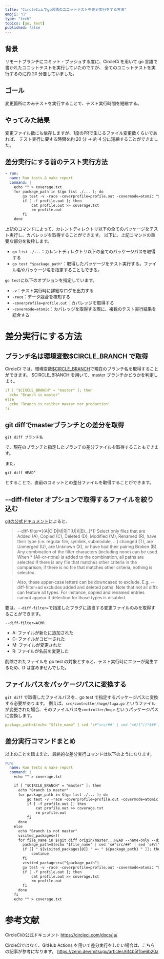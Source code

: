 ```yaml
---
title: "CircleCi上でgo言語のユニットテストを差分実行をする方法"
emoji: "📙"
type: "tech"
topics: [go, test]
published: false
---
```


## 背景

リモートブランチにコミット・プッシュする度に、CircleCi を用いて go 言語で書かれたユニットテストを実行していたのですが、
全てのユニットテストを実行するのに約 20 分要していました。

## ゴール

変更箇所にのみテストを実行することで、テスト実行時間を短縮する。

## やってみた結果

変更ファイル数にも依存しますが、1度のPRで生じるファイル変更数くらいであれば、
テスト実行に要する時間を約 20 分 → 約 4 分に短縮することができました。

## 差分実行にする前のテスト実行方法

``` yaml
- run:
  name: Run tests & make report
  command: |
    echo "" > coverage.txt
    for package_path in $(go list ./... ); do
        go test -v -race -coverprofile=profile.out -covermode=atomic "$package_path"
        if [ -f profile.out ]; then
            cat profile.out >> coverage.txt
            rm profile.out
        fi
    done
```

上記のコマンドによって、カレントディレクトリ以下の全てのパッケージをテスト実行し、カバレッジを取得することができます。
以下に、上記コマンドの重要な部分を抜粋します。
- `go list ./...`：カレントディレクトリ以下の全てのパッケージパスを取得する
- `go test "$package_path"`：取得したパッケージをテスト実行する。ファイル名やパッケージ名を指定することもできる。

`go test`に以下のオプションを指定しています。
  - `-v`：テスト実行時に詳細なログを出力する
  - `-race`：データ競合を検知する
  - `-coverprofile=profile.out`：カバレッジを取得する
  - `-covermode=atomic`：カバレッジを取得する際に、複数のテスト実行結果を統合する


# 差分実行にする方法
## ブランチ名は環境変数$CIRCLE_BRANCH で取得

CircleCi では、環境変数[$CIRCLE_BRANCH](https://circleci.com/docs/ja/variables/)で現在のブランチ名を取得することができます。
$CIRCLE_BRANCH を用いて、master ブランチかどうかを判定します。

```yaml
if [ "$CIRCLE_BRANCH" = "master" ]; then
  echo "Branch is master"
else
  echo "Branch is neither master nor production"
fi
```

##  git diffでmasterブランチとの差分を取得


```
git diff ブランチ名
```

で、現在のブランチと指定したブランチの差分ファイルを取得することもできます。

また、

```
git diff HEAD^
```

とすることで、直前のコミットとの差分ファイルを取得することができます。

## --diff-fileter オプションで取得するファイルを絞り込む

[gitの公式ドキュメント](https://git-scm.com/docs/git-diff)によると、

>  --diff-filter=[(A|C|D|M|R|T|U|X|B)…​[*]]
>   Select only files that are Added (A), Copied (C), Deleted (D), Modified (M), Renamed (R), have their type (i.e. regular file, symlink, submodule, …​) changed (T), are Unmerged (U), are Unknown (X), or have had their pairing Broken (B). Any combination of the filter characters (including none) can be used. When \* (All-or-none) is added to the combination, all paths are selected if there is any file that matches other criteria in the comparison; if there is no file that matches other criteria, nothing is selected.

> Also, these upper-case letters can be downcased to exclude. E.g. --diff-filter=ad excludes added and deleted paths.
> Note that not all diffs can feature all types. For instance, copied and renamed entries cannot appear if detection for those types is disabled.

要は、`--diff-filter=`で指定したフラグに該当する変更ファイルのみを取得することができます。

`--diff-filter=ACMR`

- A: ファイルが新たに追加された
- C: ファイルがコピーされた
- M: ファイルが変更された
- R: ファイルが名前を変更した

削除されたファイルを go test の対象とすると、テスト実行時にエラーが発生するため、D は含めませんでした。

## ファイルパスをパッケージパスに変換する
`git diff` で取得したファイルパスを、go test で指定するパッケージパスに変換する必要があります。
例えば、`src/controller/hoge/fuga.go` というファイルが変更された場合、そのファイルパスを`controller/hoge` というパッケージパスに変換します。

```yaml
package_path=$(echo "$file_name" | sed 's#^src/##' | sed 's#/[^/]*$##')
```


## 差分実行コマンドまとめ
以上のことを踏まえた、最終的な差分実行コマンドは以下のようになります。
```yaml
run:
  name: Run tests & make report
  command: |
    echo "" > coverage.txt

    if [ "$CIRCLE_BRANCH" = "master" ]; then
      echo "Branch is master"
      for package_path in $(go list ./... ); do
          go test -v -race -coverprofile=profile.out -covermode=atomic "$package_path"
          if [ -f profile.out ]; then
              cat profile.out >> coverage.txt
              rm profile.out
          fi
      done
    else
      echo "Branch is not master"
      visited_packages=()
      for file_name in $(git diff origin/master...HEAD --name-only --diff-filter=ACMR | grep "\.go$"); do
        package_path=$(echo "$file_name" | sed 's#^src/##' | sed 's#/[^/]*$##')
        if [[ " ${visited_packages[@]} " =~ " ${package_path} " ]]; then
            continue
        fi
        visited_packages+=("$package_path")
        go test -v -race -coverprofile=profile.out -covermode=atomic "$package_path"
        if [ -f profile.out ]; then
            cat profile.out >> coverage.txt
            rm profile.out
        fi
      done
    fi
    echo "" > coverage.txt
```

# 参考文献

CircleCiの公式ドキュメント
https://circleci.com/docs/ja/

CircleCiではなく、GitHub Actions を用いて差分実行をしたい場合は、こちらの記事が参考になります。
https://zenn.dev/mitsugu/articles/6f4b5f1be6b20a
